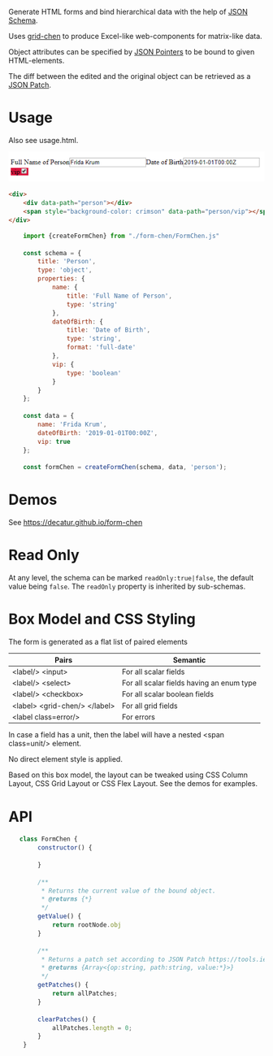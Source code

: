 Generate HTML forms and bind hierarchical data with the help of [JSON Schema](https://json-schema.org). 

Uses [grid-chen](https://github.com/decatur/grid-chen) to produce Excel-like web-components for matrix-like data. 

Object attributes can be specified by [JSON Pointers](https://tools.ietf.org/html/rfc6901) to be bound to given HTML-elements.

The diff between the edited and the original object can be retrieved as a [JSON Patch](https://tools.ietf.org/html/rfc6902).

# Usage

Also see usage.html.

![usage](usage.png)

```html
<div>
    <div data-path="person"></div>
    <span style="background-color: crimson" data-path="person/vip"></span>
</div>
```

```javascript
    import {createFormChen} from "./form-chen/FormChen.js"

    const schema = {
        title: 'Person',
        type: 'object',
        properties: {
            name: {
                title: 'Full Name of Person',
                type: 'string'
            },
            dateOfBirth: {
                title: 'Date of Birth',
                type: 'string',
                format: 'full-date'
            },
            vip: {
                type: 'boolean'
            }
        }
    };

    const data = {
        name: 'Frida Krum',
        dateOfBirth: '2019-01-01T00:00Z',
        vip: true
    };

    const formChen = createFormChen(schema, data, 'person');
```

# Demos

See https://decatur.github.io/form-chen

# Read Only

At any level, the schema can be marked `readOnly:true|false`, the default value being `false`.
The `readOnly` property is inherited by sub-schemas. 

# Box Model and CSS Styling

The form is generated as a flat list of paired elements 

Pairs           | Semantic
----------------|-----------
&lt;label/&gt; &lt;input&gt;     | For all scalar fields
&lt;label/&gt; &lt;select&gt;    | For all scalar fields having an enum type
&lt;label/&gt; &lt;checkbox&gt;  | For all scalar boolean fields
&lt;label&gt; &lt;grid-chen/&gt; &lt;/label&gt;| For all grid fields
&lt;label class=error/&gt;                   | For errors

In case a field has a unit, then the label will have a nested &lt;span class=unit/&gt; element.

No direct element style is applied.

Based on this box model, the layout can be tweaked using CSS Column Layout, CSS Grid Layout or CSS Flex Layout.
See the demos for examples.

# API

```javascript
   class FormChen {
        constructor() {

        }

        /**
         * Returns the current value of the bound object.
         * @returns {*}
         */
        getValue() {
            return rootNode.obj
        }

        /**
         * Returns a patch set according to JSON Patch https://tools.ietf.org/html/rfc6902
         * @returns {Array<{op:string, path:string, value:*}>}
         */
        getPatches() {
            return allPatches;
        }

        clearPatches() {
            allPatches.length = 0;
        }
    }
```